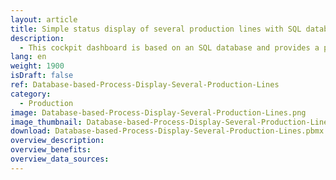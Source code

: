 ```yaml
---
layout: article
title: Simple status display of several production lines with SQL database connection
description: 
  - This cockpit dashboard is based on an SQL database and provides a practical overview of several production lines. It also shows the individual work steps of each production line, as well as the progress of the individual work steps.
lang: en
weight: 1900
isDraft: false
ref: Database-based-Process-Display-Several-Production-Lines
category:
  - Production
image: Database-based-Process-Display-Several-Production-Lines.png
image_thumbnail: Database-based-Process-Display-Several-Production-Lines_thumbnail.png
download: Database-based-Process-Display-Several-Production-Lines.pbmx
overview_description:
overview_benefits:
overview_data_sources:
---
```

